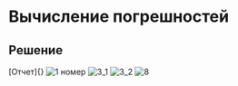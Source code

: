 # Вычисление погрешностей
## Решение 
[Отчет]{}
![1 номер](https://github.com/Choni-i/-numerical-methods/assets/76114478/756131e0-98f6-470f-8552-ce01cc3e7ea0)
![3_1](https://github.com/Choni-i/-numerical-methods/assets/76114478/f172336f-141e-49a1-b006-ffcbef7a59d4)
![3_2](https://github.com/Choni-i/-numerical-methods/assets/76114478/0df0d45c-80ba-4ee6-af0b-d866325db87e)
![8](https://github.com/Choni-i/-numerical-methods/assets/76114478/c67a25d4-7e22-4948-bed6-a217a5a15c25)
